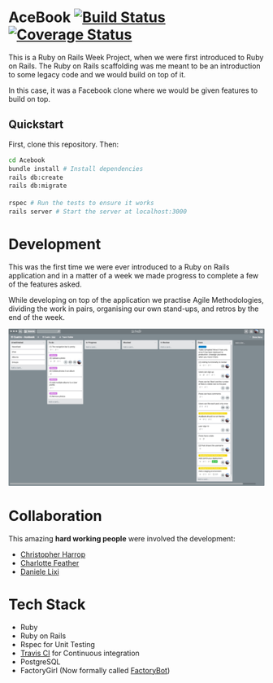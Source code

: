 # AceBook [![Build Status](https://travis-ci.org/georn/Acebook.svg?branch=master)](https://travis-ci.org/georn/Acebook) [![Coverage Status](https://coveralls.io/repos/github/georn/Acebook/badge.svg?branch=coveralls)](https://coveralls.io/github/georn/Acebook?branch=coveralls)

This is a Ruby on Rails Week Project, when we were first introduced to Ruby on Rails. The Ruby on Rails scaffolding was me meant to be an introduction to some legacy code and we would build on top of it.

In this case, it was a Facebook clone where we would be given features to build on top.

## Quickstart

First, clone this repository. Then:

```bash
cd Acebook
bundle install # Install dependencies
rails db:create
rails db:migrate

rspec # Run the tests to ensure it works
rails server # Start the server at localhost:3000
```

# Development

This was the first time we were ever introduced to a Ruby on Rails application and in a matter of a week we made progress to complete a few of the features asked.

While developing on top of the application we practise Agile Methodologies, dividing the work in pairs, organising our own stand-ups, and retros by the end of the week.

![Trello-board](media/acebook-team-trello-board.jpeg)

# Collaboration

This amazing **hard working people** were involved the development:

- [Christopher Harrop](https://github.com/bannastre)
- [Charlotte Feather](https://github.com/Charliefea)
- [Daniele Lixi](https://github.com/y0m0)

# Tech Stack

- Ruby
- Ruby on Rails
- Rspec for Unit Testing
- [Travis CI](https://travis-ci.org/) for Continuous integration
- PostgreSQL
- FactoryGirl (Now formally called [FactoryBot](https://github.com/thoughtbot/factory_bot))
